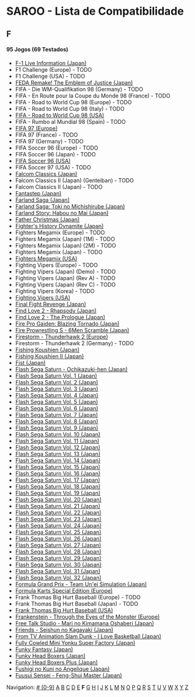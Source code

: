 # SAROO - Lista de Compatibilidade

## F

#### 95 Jogos (69 Testados)

- [F-1 Live Information (Japan)](../../Regions/Japan/GS-9035/01/README.md)
- F1 Challenge (Europe) - TODO
- F1 Challenge (USA) - TODO
- [FEDA Remake! The Emblem of Justice (Japan)](../../Regions/Japan/GS-9107/01/README.md)
- FIFA - Die WM-Qualifikation 98 (Germany) - TODO
- FIFA - En Route pour la Coupe du Monde 98 (France) - TODO
- FIFA - Road to World Cup 98 (Europe) - TODO
- FIFA - Road to World Cup 98 (Italy) - TODO
- [FIFA - Road to World Cup 98 (USA)](../../Regions/USA/T-5025H/01/README.md)
- FIFA - Rumbo al Mundial 98 (Spain) - TODO
- [FIFA 97 (Europe)](../../Regions/Europe/T-5017H/01/README.md)
- FIFA 97 (France) - TODO
- FIFA 97 (Germany) - TODO
- FIFA Soccer 96 (Europe) - TODO
- FIFA Soccer 96 (Japan) - TODO
- [FIFA Soccer 96 (USA)](../../Regions/USA/T-5003H/01/README.md)
- FIFA Soccer 97 (USA) - TODO
- [Falcom Classics (Japan)](../../Regions/Japan/T-31503G/01/README.md)
- Falcom Classics II (Japan) (Genteiban) - TODO
- Falcom Classics II (Japan) - TODO
- [Fantastep (Japan)](../../Regions/Japan/GS-9107/01/README.md)
- [Farland Saga (Japan)](../../Regions/Japan/T-32507G/01/README.md)
- [Farland Saga: Toki no Michishirube (Japan)](../../Regions/Japan/T-32511G/01/README.md)
- [Farland Story: Habou no Mai (Japan)](../../Regions/Japan/T-32505G/01/README.md)
- [Father Christmas (Japan)](../../Regions/Japan/T-18504G/01/README.md)
- [Fighter's History Dynamite (Japan)](../../Regions/Japan/GS-9107/01/README.md)
- Fighters Megamix (Europe) - TODO
- Fighters Megamix (Japan) (1M) - TODO
- Fighters Megamix (Japan) (2M) - TODO
- Fighters Megamix (Japan) - TODO
- [Fighters Megamix (USA)](../../Regions/USA/MK-81073/01/README.md)
- Fighting Vipers (Europe) - TODO
- Fighting Vipers (Japan) (Demo) - TODO
- Fighting Vipers (Japan) (Rev A) - TODO
- Fighting Vipers (Japan) (Rev C) - TODO
- Fighting Vipers (Korea) - TODO
- [Fighting Vipers (USA)](../../Regions/USA/MK-81041/01/README.md)
- [Final Fight Revenge (Japan)](../../Regions/Japan/T-20605G/01/README.md)
- [Find Love 2 - Rhapsody (Japan)](../../Regions/Japan/T-34605G/01/README.md)
- [Find Love 2 - The Prologue (Japan)](../../Regions/Japan/T-34604G/01/README.md)
- [Fire Pro Gaiden: Blazing Tornado (Japan)](../../Regions/Japan/T-4302G/01/README.md)
- [Fire Prowrestling S - 6Men Scramble (Japan)](../../Regions/Japan/T-4308G/01/README.md)
- [Firestorm - Thunderhawk 2 (Europe)](../../Regions/Europe/T-11501H00/01/README.md)
- Firestorm - Thunderhawk 2 (Germany) - TODO
- [Fishing Koushien (Japan)](../../Regions/Japan/T-24901G/01/README.md)
- [Fishing Koushien II (Japan)](../../Regions/Japan/T-24904G/01/README.md)
- [Fist (Japan)](../../Regions/Japan/T-15015G/01/README.md)
- [Flash Sega Saturn - Ochikazuki-hen (Japan)](../../Regions/Japan/610616699/01/README.md)
- [Flash Sega Saturn Vol. 1 (Japan)](../../Regions/Japan/610616601/01/README.md)
- [Flash Sega Saturn Vol. 2 (Japan)](../../Regions/Japan/610616602/01/README.md)
- [Flash Sega Saturn Vol. 3 (Japan)](../../Regions/Japan/610616603/01/README.md)
- [Flash Sega Saturn Vol. 4 (Japan)](../../Regions/Japan/610616604/01/README.md)
- [Flash Sega Saturn Vol. 5 (Japan)](../../Regions/Japan/610616605/01/README.md)
- [Flash Sega Saturn Vol. 6 (Japan)](../../Regions/Japan/610616606/01/README.md)
- [Flash Sega Saturn Vol. 7 (Japan)](../../Regions/Japan/610616607/01/README.md)
- [Flash Sega Saturn Vol. 8 (Japan)](../../Regions/Japan/610616608/01/README.md)
- [Flash Sega Saturn Vol. 9 (Japan)](../../Regions/Japan/610616609/01/README.md)
- [Flash Sega Saturn Vol. 10 (Japan)](../../Regions/Japan/610616610/01/README.md)
- [Flash Sega Saturn Vol. 11 (Japan)](../../Regions/Japan/610616611/01/README.md)
- [Flash Sega Saturn Vol. 12 (Japan)](../../Regions/Japan/610616612/01/README.md)
- [Flash Sega Saturn Vol. 13 (Japan)](../../Regions/Japan/610616613/01/README.md)
- [Flash Sega Saturn Vol. 14 (Japan)](../../Regions/Japan/610616614/01/README.md)
- [Flash Sega Saturn Vol. 15 (Japan)](../../Regions/Japan/610616615/01/README.md)
- [Flash Sega Saturn Vol. 16 (Japan)](../../Regions/Japan/610616616/01/README.md)
- [Flash Sega Saturn Vol. 17 (Japan)](../../Regions/Japan/610616617/01/README.md)
- [Flash Sega Saturn Vol. 18 (Japan)](../../Regions/Japan/610616618/01/README.md)
- [Flash Sega Saturn Vol. 19 (Japan)](../../Regions/Japan/610616619/01/README.md)
- [Flash Sega Saturn Vol. 20 (Japan)](../../Regions/Japan/610616620/01/README.md)
- [Flash Sega Saturn Vol. 21 (Japan)](../../Regions/Japan/610616621/01/README.md)
- [Flash Sega Saturn Vol. 22 (Japan)](../../Regions/Japan/610616622/01/README.md)
- [Flash Sega Saturn Vol. 23 (Japan)](../../Regions/Japan/610616623/01/README.md)
- [Flash Sega Saturn Vol. 24 (Japan)](../../Regions/Japan/610616624/01/README.md)
- [Flash Sega Saturn Vol. 25 (Japan)](../../Regions/Japan/610616625/01/README.md)
- [Flash Sega Saturn Vol. 26 (Japan)](../../Regions/Japan/610616626/01/README.md)
- [Flash Sega Saturn Vol. 27 (Japan)](../../Regions/Japan/610616627/01/README.md)
- [Flash Sega Saturn Vol. 28 (Japan)](../../Regions/Japan/610616628/01/README.md)
- [Flash Sega Saturn Vol. 29 (Japan)](../../Regions/Japan/610616629/01/README.md)
- [Flash Sega Saturn Vol. 30 (Japan)](../../Regions/Japan/610616630/01/README.md)
- [Flash Sega Saturn Vol. 31 (Japan)](../../Regions/Japan/610616631/01/README.md)
- [Flash Sega Saturn Vol. 32 (Japan)](../../Regions/Japan/610616632/01/README.md)
- [Formula Grand Prix - Team Un'ei Simulation (Japan)](../../Regions/Japan/T-7309G/01/README.md)
- [Formula Karts Special Edition (Europe)](../../Regions/Europe/MK-81282/01/README.md)
- Frank Thomas Big Hurt Baseball (Europe) - TODO
- Frank Thomas Big Hurt Baseball (Japan) - TODO
- [Frank Thomas Big Hurt Baseball (USA)](../../Regions/USA/T-8138H/01/README.md)
- [Frankenstein - Through the Eyes of the Monster (Europe)](../../Regions/Europe/T-12511H/01/README.md)
- [Free Talk Studio - Mari no Kimamana Oshaberi (Japan)](../../Regions/Japan/T-20504G/01/README.md)
- [Friends - Seishun no Kagayaki (Japan)](../../Regions/Japan/T-20109G/01/README.md)
- [From TV Animation Slam Dunk - I Love Basketball (Japan)](../../Regions/Japan/T-13301G/01/README.md)
- [Fully Cowled Mini Yonku Super Factory (Japan)](../../Regions/Japan/T-26407G/01/README.md)
- [Funky Fantasy (Japan)](../../Regions/Japan/T-20002G/01/README.md)
- [Funky Head Boxers (Japan)](../../Regions/Japan/T-20003G/01/README.md)
- [Funky Head Boxers Plus (Japan)](../../Regions/Japan/T-20004G/01/README.md)
- [Fushigi no Kuni no Angelique (Japan)](../../Regions/Japan/T-7634G/01/README.md)
- [Fuusui Sensei - Feng-Shui Master (Japan)](../../Regions/Japan/T-21701G/01/README.md)

Navigation:
[# (0-9)](./09.md) [A](./A.md) [B](./B.md) [C](./C.md) [D](./D.md) [E](./E.md) **F** [G](./G.md) [H](./H.md) [I](./I.md) [J](./J.md) [K](./K.md) [L](./L.md) [M](./M.md) [N](./N.md) [O](./O.md) [P](./P.md) [Q](./Q.md) [R](./R.md) [S](./S.md) [T](./T.md) [U](./U.md) [V](./V.md) [W](./W.md) [X](./X.md) [Y](./Y.md) [Z](./Z.md)
